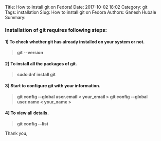 Title: How to install git on Fedora!
Date: 2017-10-02 18:02
Category: git
Tags: installation
Slug: How to install git on Fedora
Authors: Ganesh Hubale
Summary: 
### Installation of git requires following steps:
#### 1] To check whether git has already installed on your system or not.
> **git --version**
#### 2] To install all the packages of git.
> **sudo dnf install git**
#### 3] Start to configure git with your information.
> **git config --global user.email < your_email >**
> **git config --global user.name < your_name >**
#### 4] To view all details.
> **git config --list**

Thank you,
